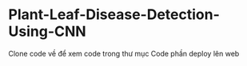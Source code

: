 # Plant-Leaf-Disease-Detection-Using-CNN

Clone code về để xem code trong thư mục 
Code phần deploy lên web
